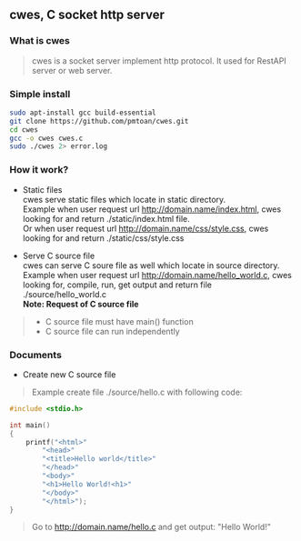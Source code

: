 ## cwes, C socket http server

### What is cwes
> cwes is a socket server implement http protocol. It used for RestAPI server or web server.  

### Simple install
```bash
sudo apt-install gcc build-essential
git clone https://github.com/pmtoan/cwes.git
cd cwes
gcc -o cwes cwes.c
sudo ./cwes 2> error.log
```

### How it work?
* Static files  
cwes serve static files which locate in static directory.  
Example when user request url http://domain.name/index.html, cwes looking for and return ./static/index.html file.  
Or when user request url http://domain.name/css/style.css, cwes looking for and return ./static/css/style.css

* Serve C source file  
cwes can serve C soure file as well which locate in source directory.  
Example when user request url http://domain.name/hello_world.c, cwes looking for, compile, run, get output and return file ./source/hello_world.c  
**Note: Request of C source file**  
> * C source file must have main() function   
> * C source file can run independently  

### Documents  
* Create new C source file  

> Example create file ./source/hello.c with following code:  
```c
#include <stdio.h>

int main()
{
	printf("<html>"
		"<head>"
		"<title>Hello world</title>"
		"</head>"
		"<body>"
		"<h1>Hello World!<h1>"
		"</body>"
		"</html>");	
}
```

> Go to http://domain.name/hello.c and get output: "Hello World!"  

